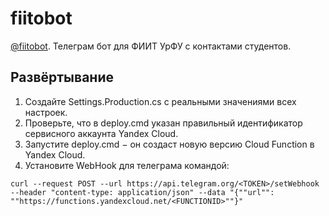 # fiitobot

[@fiitobot](https://t.me/fiitobot). Телеграм бот для ФИИТ УрФУ с контактами студентов.

## Развёртывание

1. Создайте Settings.Production.cs с реальными значениями всех настроек.
2. Проверьте, что в deploy.cmd указан правильный идентификатор сервисного аккаунта Yandex Cloud.
3. Запустите deploy.cmd − он создаст новую версию Cloud Function в Yandex Cloud.
4. Установите WebHook для телеграма командой:
```
curl --request POST --url https://api.telegram.org/<TOKEN>/setWebhook --header "content-type: application/json" --data "{""url"": ""https://functions.yandexcloud.net/<FUNCTIONID>""}"
```

